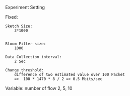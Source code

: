 Experiment Setting


Fixed:

	Sketch Size:
		3*1000


	Bloom Filter size:
		1000

	Data Collection interval:
		2 Sec

	Change threshold:
		difference of two estimated value over 100 Packet
		=>  100 * 1470 * 8 / 2 => 0.5 Mbits/sec

Variable:
	number of flow
		2, 5, 10
